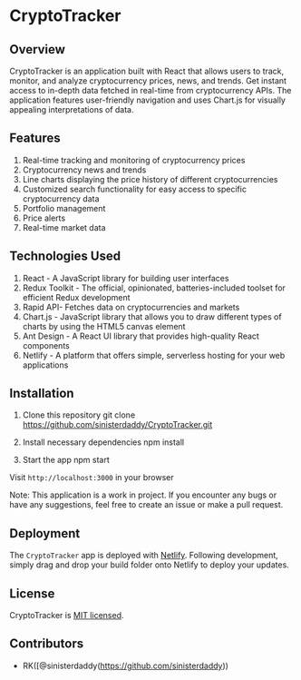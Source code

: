 # CryptoTracker

## Overview 

CryptoTracker is an application built with React that allows users to track, monitor, and analyze cryptocurrency prices, news, and trends. Get instant access to in-depth data fetched in real-time from cryptocurrency APIs. The application features user-friendly navigation and uses Chart.js for visually appealing interpretations of data. 
 
## Features 

1. Real-time tracking and monitoring of cryptocurrency prices
2. Cryptocurrency news and trends
3. Line charts displaying the price history of different cryptocurrencies
4. Customized search functionality for easy access to specific cryptocurrency data
5. Portfolio management 
6. Price alerts
7. Real-time market data

## Technologies Used 

1. React - A JavaScript library for building user interfaces
2. Redux Toolkit - The official, opinionated, batteries-included toolset for efficient Redux development
3. Rapid API- Fetches data on cryptocurrencies and markets
4. Chart.js - JavaScript library that allows you to draw different types of charts by using the HTML5 canvas element 
5. Ant Design - A React UI library that provides high-quality React components
6. Netlify - A platform that offers simple, serverless hosting for your web applications


## Installation 

1. Clone this repository
git clone https://github.com/sinisterdaddy/CryptoTracker.git


2. Install necessary dependencies
npm install


3. Start the app
npm start



Visit `http://localhost:3000` in your browser

Note: This application is a work in project. If you encounter any bugs or have any suggestions, feel free to create an issue or make a pull request.

## Deployment 

The `CryptoTracker` app is deployed with [Netlify](https://www.netlify.com/). Following development, simply drag and drop your build folder onto Netlify to deploy your updates.

## License
CryptoTracker is [MIT licensed](./LICENSE).

## Contributors
- RK([@sinisterdaddy(https://github.com/sinisterdaddy))
